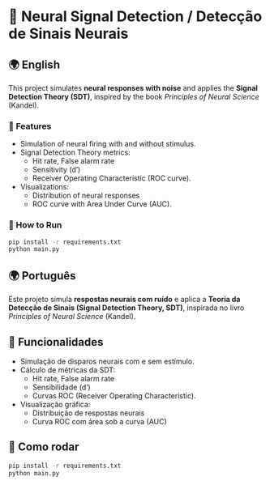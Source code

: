# 🧠 Neural Signal Detection / Detecção de Sinais Neurais

## 🌍 English

This project simulates **neural responses with noise** and applies the **Signal Detection Theory (SDT)**, inspired by the book *Principles of Neural Science* (Kandel).

### 🎯 Features
- Simulation of neural firing with and without stimulus.
- Signal Detection Theory metrics:
  - Hit rate, False alarm rate
  - Sensitivity (d’)
  - Receiver Operating Characteristic (ROC curve).
- Visualizations:
  - Distribution of neural responses
  - ROC curve with Area Under Curve (AUC).

### 🚀 How to Run
```bash
pip install -r requirements.txt
python main.py
```

## 🌍 Português

Este projeto simula **respostas neurais com ruído** e aplica a **Teoria da Detecção de Sinais (Signal Detection Theory, SDT)**, inspirada no livro *Principles of Neural Science* (Kandel).

## 🎯 Funcionalidades
- Simulação de disparos neurais com e sem estímulo.
- Cálculo de métricas da SDT:
  - Hit rate, False alarm rate
  - Sensibilidade (d’)
  - Curvas ROC (Receiver Operating Characteristic).
- Visualização gráfica:
  - Distribuição de respostas neurais
  - Curva ROC com área sob a curva (AUC)

## 🚀 Como rodar
```bash
pip install -r requirements.txt
python main.py
```